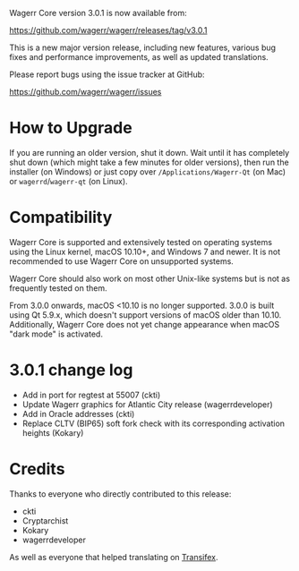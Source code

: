 Wagerr Core version 3.0.1 is now available from:

  <https://github.com/wagerr/wagerr/releases/tag/v3.0.1>

This is a new major version release, including new features, various bug
fixes and performance improvements, as well as updated translations.

Please report bugs using the issue tracker at GitHub:

  <https://github.com/wagerr/wagerr/issues>

How to Upgrade
==============

If you are running an older version, shut it down. Wait until it has
completely shut down (which might take a few minutes for older
versions), then run the installer (on Windows) or just copy over
`/Applications/Wagerr-Qt` (on Mac) or `wagerrd`/`wagerr-qt` (on
Linux).

Compatibility
=============

Wagerr Core is supported and extensively tested on operating systems
using the Linux kernel, macOS 10.10+, and Windows 7 and newer. It is not
recommended to use Wagerr Core on unsupported systems.

Wagerr Core should also work on most other Unix-like systems but is not
as frequently tested on them.

From 3.0.0 onwards, macOS <10.10 is no longer supported. 3.0.0 is
built using Qt 5.9.x, which doesn't support versions of macOS older than
10.10. Additionally, Wagerr Core does not yet change appearance when
macOS "dark mode" is activated.

3.0.1 change log
================

- Add in port for regtest at 55007 (ckti)
- Update Wagerr graphics for Atlantic City release (wagerrdeveloper)
- Add in Oracle addresses (ckti)
- Replace CLTV (BIP65) soft fork check with its corresponding activation heights (Kokary)

Credits
=======

Thanks to everyone who directly contributed to this release:

- ckti
- Cryptarchist
- Kokary
- wagerrdeveloper

As well as everyone that helped translating on [Transifex](https://www.transifex.com/projects/p/wagerr/).
